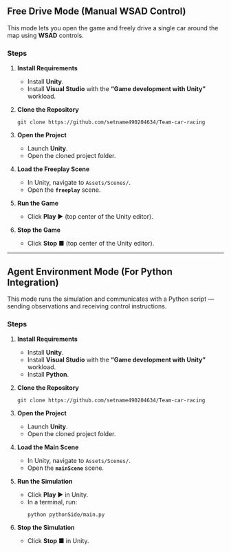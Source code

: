 ## Free Drive Mode (Manual WSAD Control)

This mode lets you open the game and freely drive a single car around the map using **WSAD** controls.

### Steps

1. **Install Requirements**
   - Install **Unity**.
   - Install **Visual Studio** with the **“Game development with Unity”** workload.

2. **Clone the Repository**
   ```
   git clone https://github.com/setname490204634/Team-car-racing
   ```

3. **Open the Project**
   - Launch **Unity**.
   - Open the cloned project folder.

4. **Load the Freeplay Scene**
   - In Unity, navigate to `Assets/Scenes/`.
   - Open the **`freeplay`** scene.

5. **Run the Game**
   - Click **Play** ▶️ (top center of the Unity editor).

6. **Stop the Game**
   - Click **Stop** ■ (top center of the Unity editor).

---

## Agent Environment Mode (For Python Integration)

This mode runs the simulation and communicates with a Python script — sending observations and receiving control instructions.

### Steps

1. **Install Requirements**
   - Install **Unity**.
   - Install **Visual Studio** with the **“Game development with Unity”** workload.
   - Install **Python**.

2. **Clone the Repository**
   ```
   git clone https://github.com/setname490204634/Team-car-racing
   ```

3. **Open the Project**
   - Launch **Unity**.
   - Open the cloned project folder.

4. **Load the Main Scene**
   - In Unity, navigate to `Assets/Scenes/`.
   - Open the **`mainScene`** scene.

5. **Run the Simulation**
   - Click **Play** ▶️ in Unity.
   - In a terminal, run:
     ```
     python pythonSide/main.py
     ```

6. **Stop the Simulation**
   - Click **Stop** ■ in Unity.

